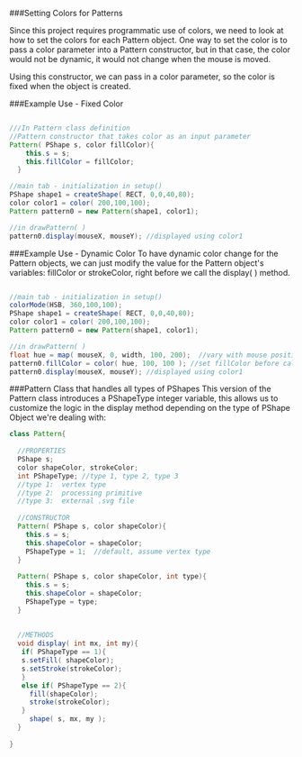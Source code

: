 ###Setting Colors for Patterns

Since this project requires programmatic use of colors, we need to look at how to set the colors for each Pattern object.  One way to set the color is to pass a color parameter into a Pattern constructor, but in that case, the color would not be dynamic, it would not change when the mouse is moved.  


Using this constructor, we can pass in a color parameter, so the color is fixed when the object is created.

###Example Use - Fixed Color

```java 

///In Pattern class definition
//Pattern constructor that takes color as an input parameter
Pattern( PShape s, color fillColor){
    this.s = s;
    this.fillColor = fillColor;
  }

//main tab - initialization in setup()
PShape shape1 = createShape( RECT, 0,0,40,80);
color color1 = color( 200,100,100);
Pattern pattern0 = new Pattern(shape1, color1);

//in drawPattern( )
pattern0.display(mouseX, mouseY); //displayed using color1
```

###Example Use - Dynamic Color
To have dynamic color change for the Pattern objects, we can just modify the value for the Pattern object's variables: fillColor or strokeColor, right before we call the display( ) method.  


```java

//main tab - initialization in setup()
colorMode(HSB, 360,100,100);
PShape shape1 = createShape( RECT, 0,0,40,80);
color color1 = color( 200,100,100);
Pattern pattern0 = new Pattern(shape1, color1);

//in drawPattern( )
float hue = map( mouseX, 0, width, 100, 200);  //vary with mouse position with colors in a hue range fo 100-200
pattern0.fillColor = color( hue, 100, 100 ); //set fillColor before calling display method.
pattern0.display(mouseX, mouseY); //displayed using color1

```

###Pattern Class that handles all types of PShapes
This version of the Pattern class introduces a PShapeType integer variable, this allows us to customize the logic in the display method depending on the type of PShape Object we're dealing with:  


```java
class Pattern{
   
  //PROPERTIES
  PShape s;
  color shapeColor, strokeColor;
  int PShapeType; //type 1, type 2, type 3
  //type 1:  vertex type
  //type 2:  processing primitive
  //type 3:  external .svg file
  
  //CONSTRUCTOR
  Pattern( PShape s, color shapeColor){
    this.s = s;
    this.shapeColor = shapeColor;
    PShapeType = 1;  //default, assume vertex type
  }
  
  Pattern( PShape s, color shapeColor, int type){
    this.s = s;
    this.shapeColor = shapeColor;
    PShapeType = type;
  }
  
  
  //METHODS
  void display( int mx, int my){
   if( PShapeType == 1){
   s.setFill( shapeColor);
   s.setStroke(strokeColor);
   }
   else if( PShapeType == 2){
     fill(shapeColor);
     stroke(strokeColor);
   }
     shape( s, mx, my );
  }
  
}

```


